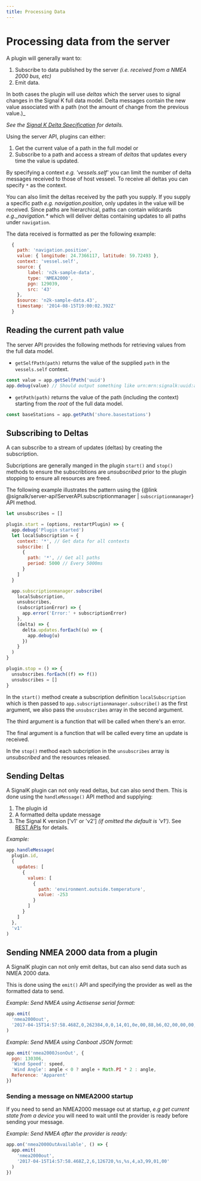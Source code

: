 ```yaml
---
title: Processing Data
---
```


# Processing data from the server

A plugin will generally want to:

1. Subscribe to data published by the server _(i.e. received from a NMEA 2000 bus, etc)_
1. Emit data.

In both cases the plugin will use _deltas_ which the server uses to signal changes in the Signal K full data model. Delta messages contain the new value associated with a path (not the amount of change from the previous value.)\_

_See the [Signal K Delta Specification](http://signalk.org/specification/1.7.0/doc/data_model.html#delta-format) for details._

Using the server API, plugins can either:

1. Get the current value of a path in the full model or
1. Subscribe to a path and access a stream of _deltas_ that updates every time the value is updated.

By specifying a context _e.g. 'vessels.self'_ you can limit the number of delta messages received to those of host vesseel.
To receive all deltas you can specify `*` as the context.

You can also limit the deltas received by the path you supply.
If you supply a specific path _e.g. navigation.position_, only updates in the value will be received.
Since paths are hierarchical, paths can contain wildcards _e.g.\_navigation.\*_ which will deliver deltas containing updates to all paths under `navigation`.

The data received is formatted as per the following example:

```javascript
  {
    path: 'navigation.position',
    value: { longitude: 24.7366117, latitude: 59.72493 },
    context: 'vessel.self',
    source: {
        label: 'n2k-sample-data',
        type: 'NMEA2000',
        pgn: 129039,
        src: '43'
    },
    $source: 'n2k-sample-data.43',
    timestamp: '2014-08-15T19:00:02.392Z'
  }
```

## Reading the current path value

The server API provides the following methods for retrieving values from the full data model.

- `getSelfPath(path)` returns the value of the supplied `path` in the `vessels.self` context.

```javascript
const value = app.getSelfPath('uuid')
app.debug(value) // Should output something like urn:mrn:signalk:uuid:a9d2c3b1-611b-4b00-8628-0b89d014ed60
```

- `getPath(path)` returns the value of the path (including the context) starting from the _root_ of the full data model.

```javascript
const baseStations = app.getPath('shore.basestations')
```

## Subscribing to Deltas

A can subscribe to a stream of updates (deltas) by creating the subscription.

Subcriptions are generally manged in the plugin `start()` and `stop()` methods to ensure the subscribtions are _unsubscribed_ prior to the plugin stopping to ensure all resources are freed.

The following example illustrates the pattern using the {@link @signalk/server-api!ServerAPI.subscriptionmanager | `subscriptionmanager`} API method.

```javascript
let unsubscribes = []

plugin.start = (options, restartPlugin) => {
  app.debug('Plugin started')
  let localSubscription = {
    context: '*', // Get data for all contexts
    subscribe: [
      {
        path: '*', // Get all paths
        period: 5000 // Every 5000ms
      }
    ]
  }

  app.subscriptionmanager.subscribe(
    localSubscription,
    unsubscribes,
    (subscriptionError) => {
      app.error('Error:' + subscriptionError)
    },
    (delta) => {
      delta.updates.forEach((u) => {
        app.debug(u)
      })
    }
  )
}

plugin.stop = () => {
  unsubscribes.forEach((f) => f())
  unsubscribes = []
}
```

In the `start()` method create a subscription definition `localSubscription` which is then passed to `app.subscriptionmanager.subscribe()` as the first argument, we also pass the `unsubscribes` array in the second argument.

The third argument is a function that will be called when there's an error.

The final argument is a function that will be called every time an update is received.

In the `stop()` method each subcription in the `unsubscribes` array is _unsubscribed_ and the resources released.

## Sending Deltas

A SignalK plugin can not only read deltas, but can also send them. This is done using the `handleMessage()` API method and supplying:

1. The plugin id
2. A formatted delta update message
3. The Signal K version ['v1' or 'v2'] _(if omitted the default is 'v1')_. See [REST APIs](../rest-api/README.md) for details.

_Example:_

```javascript
app.handleMessage(
  plugin.id,
  {
    updates: [
      {
        values: [
          {
            path: 'environment.outside.temperature',
            value: -253
          }
        ]
      }
    ]
  },
  'v1'
)
```

## Sending NMEA 2000 data from a plugin

A SignalK plugin can not only emit deltas, but can also send data such as NMEA 2000 data.

This is done using the `emit()` API and specifying the provider as well as the formatted data to send.

_Example: Send NMEA using Actisense serial format:_

```javascript
app.emit(
  'nmea2000out',
  '2017-04-15T14:57:58.468Z,0,262384,0,0,14,01,0e,00,88,b6,02,00,00,00,00,00,a2,08,00'
)
```

_Example: Send NMEA using Canboat JSON format:_

```javascript
app.emit('nmea2000JsonOut', {
  pgn: 130306,
  'Wind Speed': speed,
  'Wind Angle': angle < 0 ? angle + Math.PI * 2 : angle,
  Reference: 'Apparent'
})
```

### Sending a message on NMEA2000 startup

If you need to send an NMEA2000 message out at startup, _e.g get current state from a device_ you will need to wait until the provider is ready before sending your message.

_Example: Send NMEA after the provider is ready:_

```javascript
app.on('nmea2000OutAvailable', () => {
  app.emit(
    'nmea2000out',
    '2017-04-15T14:57:58.468Z,2,6,126720,%s,%s,4,a3,99,01,00'
  )
})
```
